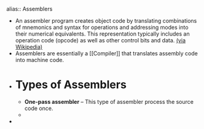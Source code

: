 alias:: Assemblers

- An assembler program creates object code by translating combinations of mnemonics and syntax for operations and addressing modes into their numerical equivalents.  This representation typically includes an operation code (opcode) as well as other control bits and data. [(via Wikipedia)](https://en.wikipedia.org/wiki/Assembly_language#Assembler)
- Assemblers are essentially a [[Compiler]] that translates assembly code into machine code.
- # Types of Assemblers
	- **One-pass assembler** – This type of assembler process the source code once.
	-
-